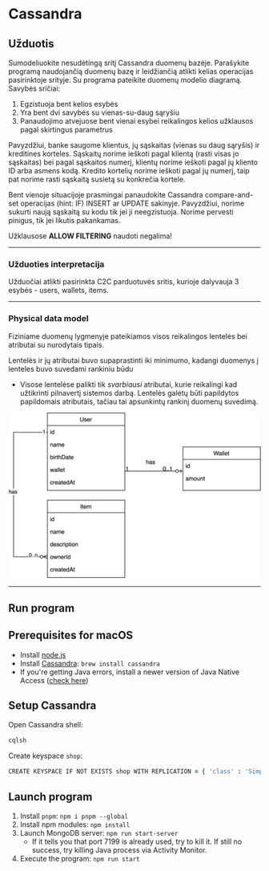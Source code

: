 # Cassandra

## Užduotis

Sumodeliuokite nesudėtingą sritį Cassandra duomenų bazėje. Parašykite programą naudojančią duomenų bazę ir leidžiančią atlikti kelias operacijas pasirinktoje srityje. Su programa pateikite duomenų modelio diagramą. Savybės sričiai:

1. Egzistuoja bent kelios esybės
2. Yra bent dvi savybės su vienas-su-daug sąryšiu
3. Panaudojimo atvejuose bent vienai esybei reikalingos kelios užklausos pagal skirtingus parametrus

Pavyzdžiui, banke saugome klientus, jų sąskaitas (vienas su daug sąryšis) ir kreditines korteles. Sąskaitų norime ieškoti pagal klientą (rasti visas jo sąskaitas) bei pagal sąskaitos numerį, klientų norime ieškoti pagal jų kliento ID arba asmens kodą. Kredito kortelių norime ieškoti pagal jų numerį, taip pat norime rasti sąskaitą susietą su konkrečia kortele.

Bent vienoje situacijoje prasmingai panaudokite Cassandra compare-and-set operacijas (hint: IF) INSERT ar UPDATE sakinyje. Pavyzdžiui, norime sukurti naują sąskaitą su kodu tik jei ji neegzistuoja. Norime pervesti pinigus, tik jei likutis pakankamas.

Užklausose **ALLOW FILTERING** naudoti negalima!

---

### Užduoties interpretacija

Užduočiai atlikti pasirinkta C2C parduotuvės sritis, kurioje dalyvauja 3 esybės - users, wallets, items.

---

### Physical data model

Fiziniame duomenų lygmenyje pateikiamos visos reikalingos lentelės bei atributai su nurodytais tipais.

Lentelės ir jų atributai buvo supaprastinti iki minimumo, kadangi duomenys į lenteles buvo suvedami rankiniu būdu

- Visose lentelėse palikti tik *svarbiausi* atributai, kurie reikalingi kad užtikrinti pilnavertį sistemos darbą. Lentelės galėtų būti papildytos papildomais atributais, tačiau tai apsunkintų rankinį duomenų suvedimą.

![physical data model](./model.png)

---

## Run program

## Prerequisites for macOS

- Install [node.js](https://nodejs.org/en/)
- Install [Cassandra](https://www.javatpoint.com/how-to-install-cassandra-on-mac): `brew install cassandra`
- If you're getting Java errors, install a newer version of Java Native Access ([check here](https://stackoverflow.com/questions/69486339/nativelibrarydarwin-java64-failed-to-link-the-c-library-against-jna-native-m))

## Setup Cassandra

Open Cassandra shell:

```zsh
cqlsh
```

Create keyspace `shop`:

```zsh
CREATE KEYSPACE IF NOT EXISTS shop WITH REPLICATION = { 'class' : 'SimpleStrategy', 'replication_factor' : 1 };
```

## Launch program

1. Install `pnpm`: `npm i pnpm --global`
2. Install npm modules: `npm install`
3. Launch MongoDB server: `npm run start-server`
    - If it tells you that port 7199 is already used, try to kill it. If still no success, try killing Java process via Activity Monitor.
4. Execute the program: `npm run start`
